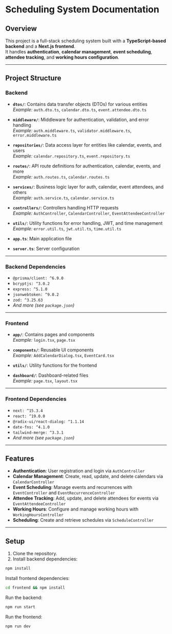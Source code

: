# Scheduling System Documentation

## Overview

This project is a full-stack scheduling system built with a **TypeScript-based backend** and a **Next.js frontend**.  
It handles **authentication**, **calendar management**, **event scheduling**, **attendee tracking**, and **working hours configuration**.

---

## Project Structure

### Backend

- **`dtos/`**: Contains data transfer objects (DTOs) for various entities  
  _Example:_ `auth.dto.ts`, `calendar.dto.ts`, `event.attendee.dto.ts`

- **`middleware/`**: Middleware for authentication, validation, and error handling  
  _Example:_ `auth.middleware.ts`, `validator.middleware.ts`, `error.middleware.ts`

- **`repositories/`**: Data access layer for entities like calendar, events, and users  
  _Example:_ `calendar.repository.ts`, `event.repository.ts`

- **`routes/`**: API route definitions for authentication, calendar, events, and more  
  _Example:_ `auth.routes.ts`, `calendar.routes.ts`

- **`services/`**: Business logic layer for auth, calendar, event attendees, and others  
  _Example:_ `auth.service.ts`, `calendar.service.ts`

- **`controllers/`**: Controllers handling HTTP requests  
  _Example:_ `AuthController`, `CalendarController`, `EventAttendeeController`

- **`utils/`**: Utility functions for error handling, JWT, and time management  
  _Example:_ `error.util.ts`, `jwt.util.ts`, `time.util.ts`

- **`app.ts`**: Main application file

- **`server.ts`**: Server configuration

---

### Backend Dependencies

- `@prisma/client: ^6.9.0`
- `bcryptjs: ^3.0.2`
- `express: ^5.1.0`
- `jsonwebtoken: ^9.0.2`
- `zod: ^3.25.63`
- _And more (see `package.json`)_

---

### Frontend

- **`app/`**: Contains pages and components  
  _Example:_ `login.tsx`, `page.tsx`

- **`components/`**: Reusable UI components  
  _Example:_ `AddCalendarDialog.tsx`, `EventCard.tsx`

- **`utils/`**: Utility functions for the frontend

- **`dashboard/`**: Dashboard-related files  
  _Example:_ `page.tsx`, `layout.tsx`

---

### Frontend Dependencies

- `next: ^15.3.4`
- `react: ^19.0.0`
- `@radix-ui/react-dialog: ^1.1.14`
- `date-fns: ^4.1.0`
- `tailwind-merge: ^3.3.1`
- _And more (see `package.json`)_

---

## Features

- **Authentication**: User registration and login via `AuthController`
- **Calendar Management**: Create, read, update, and delete calendars via `CalendarController`
- **Event Scheduling**: Manage events and recurrences with `EventController` and `EventRecurrenceController`
- **Attendee Tracking**: Add, update, and delete attendees for events via `EventAttendeeController`
- **Working Hours**: Configure and manage working hours with `WorkingHoursController`
- **Scheduling**: Create and retrieve schedules via `ScheduleController`

---

## Setup

1. Clone the repository.
2. Install backend dependencies:

 ```bash
 npm install
 ```
   
Install frontend dependencies:

```bash
cd frontend && npm install
```

Run the backend:

```bash
npm run start
```

Run the frontend:

```bash
npm run dev
```

